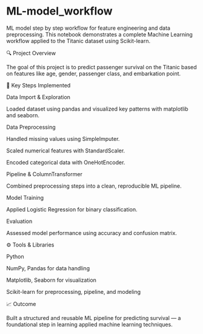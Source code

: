 # ML-model_workflow
ML model step by step workflow for feature engineering and data preprocessing.
This notebook demonstrates a complete Machine Learning workflow applied to the Titanic dataset using Scikit-learn.

🔍 Project Overview

The goal of this project is to predict passenger survival on the Titanic based on features like age, gender, passenger class, and embarkation point.

🧠 Key Steps Implemented

Data Import & Exploration

Loaded dataset using pandas and visualized key patterns with matplotlib and seaborn.

Data Preprocessing

Handled missing values using SimpleImputer.

Scaled numerical features with StandardScaler.

Encoded categorical data with OneHotEncoder.

Pipeline & ColumnTransformer

Combined preprocessing steps into a clean, reproducible ML pipeline.

Model Training

Applied Logistic Regression for binary classification.

Evaluation

Assessed model performance using accuracy and confusion matrix.

⚙️ Tools & Libraries

Python

NumPy, Pandas for data handling

Matplotlib, Seaborn for visualization

Scikit-learn for preprocessing, pipeline, and modeling

📈 Outcome

Built a structured and reusable ML pipeline for predicting survival — a foundational step in learning applied machine learning techniques.
